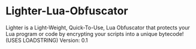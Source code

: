 # Lighter-Lua-Obfuscator
Lighter is a Light-Weight, Quick-To-Use, Lua Obfuscator that protects your Lua program or code by encrypting your scripts into a unique bytecode! (USES LOADSTRING) Version: 0.1

